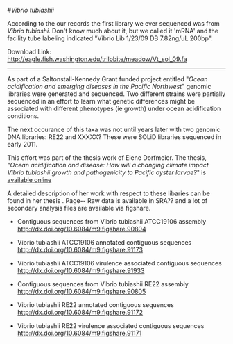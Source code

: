#_Vibrio tubiashii_

According to the our records the first library we ever sequenced was from *Vibrio tubiashi*. Don't know much about it, but we called it 'mRNA' and the facility tube labeling indicated "Vibrio Lib 1/23/09 DB 7.82ng/uL 200bp". 

Download Link: http://eagle.fish.washington.edu/trilobite/meadow/Vt_sol_09.fa


--- 

As part of a Saltonstall-Kennedy Grant funded project entitled "_Ocean acidification and emerging diseases in the Pacific Northwest_" genomic libraries were generated and sequenced. Two different strains were partially sequenced in an effort to learn what genetic differences might be associated with different phenotypes (ie growth) under ocean acidification conditions. 



The next occurance of this taxa was not until years later with two genomic DNA libraries: RE22 and XXXXX? These were SOLiD libraries sequenced in early 2011. 

This effort was part of the thesis work of Elene Dorfmeier. The thesis, "_Ocean acidification and disease: How will a changing climate impact Vibrio tubiashii growth and pathogenicity to Pacific oyster larvae?_" is [available online](https://digital.lib.washington.edu/researchworks/bitstream/handle/1773/20742/Dorfmeier_washington_0250O_10226.pdf?sequence=1)

 A detailed description of her work with respect to these libaries can be found in her thesis <add link>. Page-- Raw data is available in SRA?? and a lot of secondary analysis files are available via figshare. 


* Contiguous sequences from Vibrio tubiashii ATCC19106 assembly    
http://dx.doi.org/10.6084/m9.figshare.90804

* Vibrio tubiashii ATCC19106 annotated contiguous sequences   
http://dx.doi.org/10.6084/m9.figshare.91173

* Vibrio tubiashii ATCC19106 virulence associated contiguous sequences    
http://dx.doi.org/10.6084/m9.figshare.91933

* Contiguous sequences from Vibrio tubiashii RE22 assembly    
http://dx.doi.org/10.6084/m9.figshare.90805

* Vibrio tubiashii RE22 annotated contiguous sequences    
http://dx.doi.org/10.6084/m9.figshare.91172

* Vibrio tubiashii RE22 virulence associated contiguous sequences    
http://dx.doi.org/10.6084/m9.figshare.91171